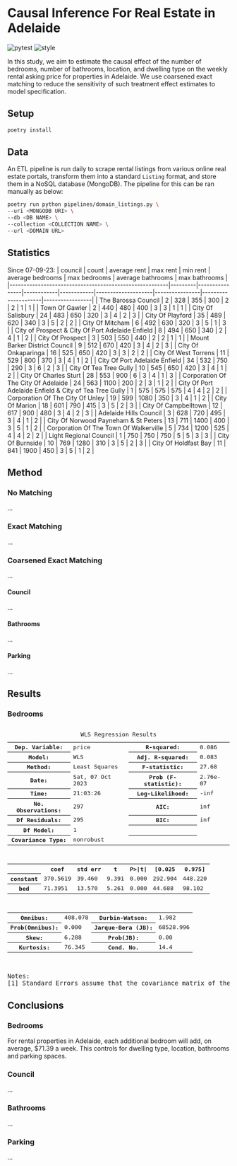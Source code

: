 # Causal Inference For Real Estate in Adelaide

![pytest](https://github.com/lewisbails/real-estate/actions/workflows/pytest.yml/badge.svg?event=push&branch=main)
![style](https://github.com/lewisbails/real-estate/actions/workflows/style.yml/badge.svg?event=push&branch=main)

In this study, we aim to estimate the causal effect of the number of bedrooms, number of bathrooms, location, and dwelling type on the weekly rental asking price for properties in Adelaide.
We use coarsened exact matching to reduce the sensitivity of such treatment effect estimates to model specification.

## Setup

```bash
poetry install
```

## Data

An ETL pipeline is run daily to scrape rental listings from various online real estate portals, transform them into a standard `Listing` format, and store them in a NoSQL database (MongoDB).
The pipeline for this can be ran manually as below:
```bash
poetry run python pipelines/domain_listings.py \
--uri <MONGODB URI> \
--db <DB NAME> \
--collection <COLLECTION NAME> \
--url <DOMAIN URL>
```

## Statistics
Since 07-09-23\:
| council                                                |   count |   average rent |   max rent |   min rent |   average bedrooms |   max bedrooms |   average bathrooms |   max bathrooms |
|--------------------------------------------------------|---------|----------------|------------|------------|--------------------|----------------|---------------------|-----------------|
| The Barossa Council                                    |       2 |            328 |        355 |        300 |                  2 |              2 |                   1 |               1 |
| Town Of Gawler                                         |       2 |            440 |        480 |        400 |                  3 |              3 |                   1 |               1 |
| City Of Salisbury                                      |      24 |            483 |        650 |        320 |                  3 |              4 |                   2 |               3 |
| City Of Playford                                       |      35 |            489 |        620 |        340 |                  3 |              5 |                   2 |               2 |
| City Of Mitcham                                        |       6 |            492 |        630 |        320 |                  3 |              5 |                   1 |               3 |
| City of Prospect & City Of Port Adelaide Enfield       |       8 |            494 |        650 |        340 |                  2 |              4 |                   1 |               2 |
| City Of Prospect                                       |       3 |            503 |        550 |        440 |                  2 |              2 |                   1 |               1 |
| Mount Barker District Council                          |       9 |            512 |        670 |        420 |                  3 |              4 |                   2 |               3 |
| City Of Onkaparinga                                    |      16 |            525 |        650 |        420 |                  3 |              3 |                   2 |               2 |
| City Of West Torrens                                   |      11 |            529 |        800 |        370 |                  3 |              4 |                   1 |               2 |
| City Of Port Adelaide Enfield                          |      34 |            532 |        750 |        290 |                  3 |              6 |                   2 |               3 |
| City Of Tea Tree Gully                                 |      10 |            545 |        650 |        420 |                  3 |              4 |                   1 |               2 |
| City Of Charles Sturt                                  |      28 |            553 |        900 |          6 |                  3 |              4 |                   1 |               3 |
| Corporation Of The City Of Adelaide                    |      24 |            563 |       1100 |        200 |                  2 |              3 |                   1 |               2 |
| City Of Port Adelaide Enfield & City of Tea Tree Gully |       1 |            575 |        575 |        575 |                  4 |              4 |                   2 |               2 |
| Corporation Of The City Of Unley                       |      19 |            599 |       1080 |        350 |                  3 |              4 |                   1 |               2 |
| City Of Marion                                         |      18 |            601 |        790 |        415 |                  3 |              5 |                   2 |               3 |
| City Of Campbelltown                                   |      12 |            617 |        900 |        480 |                  3 |              4 |                   2 |               3 |
| Adelaide Hills Council                                 |       3 |            628 |        720 |        495 |                  3 |              4 |                   1 |               2 |
| City Of Norwood Payneham & St Peters                   |      13 |            711 |       1400 |        400 |                  3 |              5 |                   1 |               2 |
| Corporation Of The Town Of Walkerville                 |       5 |            734 |       1200 |        525 |                  4 |              4 |                   2 |               2 |
| Light Regional Council                                 |       1 |            750 |        750 |        750 |                  5 |              5 |                   3 |               3 |
| City Of Burnside                                       |      10 |            769 |       1280 |        310 |                  3 |              5 |                   2 |               3 |
| City Of Holdfast Bay                                   |      11 |            841 |       1900 |        450 |                  3 |              5 |                   1 |               2 |
## Method

### No Matching

...

### Exact Matching

...

### Coarsened Exact Matching

...

#### Council

...

#### Bathrooms

...

#### Parking

...

## Results

### Bedrooms

<pre>
<table class="simpletable">
<caption>WLS Regression Results</caption>
<tr>
  <th>Dep. Variable:</th>          <td>price</td>      <th>  R-squared:         </th> <td>   0.086</td>
</tr>
<tr>
  <th>Model:</th>                   <td>WLS</td>       <th>  Adj. R-squared:    </th> <td>   0.083</td>
</tr>
<tr>
  <th>Method:</th>             <td>Least Squares</td>  <th>  F-statistic:       </th> <td>   27.68</td>
</tr>
<tr>
  <th>Date:</th>             <td>Sat, 07 Oct 2023</td> <th>  Prob (F-statistic):</th> <td>2.76e-07</td>
</tr>
<tr>
  <th>Time:</th>                 <td>21:03:26</td>     <th>  Log-Likelihood:    </th> <td>    -inf</td>
</tr>
<tr>
  <th>No. Observations:</th>      <td>   297</td>      <th>  AIC:               </th> <td>     inf</td>
</tr>
<tr>
  <th>Df Residuals:</th>          <td>   295</td>      <th>  BIC:               </th> <td>     inf</td>
</tr>
<tr>
  <th>Df Model:</th>              <td>     1</td>      <th>                     </th>     <td> </td>   
</tr>
<tr>
  <th>Covariance Type:</th>      <td>nonrobust</td>    <th>                     </th>     <td> </td>   
</tr>
</table>
<table class="simpletable">
<tr>
      <td></td>        <th>coef</th>     <th>std err</th>      <th>t</th>      <th>P>|t|</th>  <th>[0.025</th>    <th>0.975]</th>  
</tr>
<tr>
  <th>constant</th> <td>  370.5619</td> <td>   39.460</td> <td>    9.391</td> <td> 0.000</td> <td>  292.904</td> <td>  448.220</td>
</tr>
<tr>
  <th>bed</th>      <td>   71.3951</td> <td>   13.570</td> <td>    5.261</td> <td> 0.000</td> <td>   44.688</td> <td>   98.102</td>
</tr>
</table>
<table class="simpletable">
<tr>
  <th>Omnibus:</th>       <td>408.078</td> <th>  Durbin-Watson:     </th> <td>   1.982</td> 
</tr>
<tr>
  <th>Prob(Omnibus):</th> <td> 0.000</td>  <th>  Jarque-Bera (JB):  </th> <td>68528.996</td>
</tr>
<tr>
  <th>Skew:</th>          <td> 6.288</td>  <th>  Prob(JB):          </th> <td>    0.00</td> 
</tr>
<tr>
  <th>Kurtosis:</th>      <td>76.345</td>  <th>  Cond. No.          </th> <td>    14.4</td> 
</tr>
</table><br/><br/>Notes:<br/>[1] Standard Errors assume that the covariance matrix of the errors is correctly specified.
</pre>

## Conclusions

### Bedrooms

For rental properties in Adelaide, each additional bedroom will add, on average, $71.39 a week. This controls for dwelling type, location, bathrooms and parking spaces.

### Council

...

### Bathrooms

...

### Parking

...